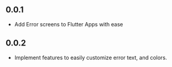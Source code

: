 ## 0.0.1

* Add Error screens to Flutter Apps with ease

## 0.0.2

* Implement features to easily customize error text, and colors.
